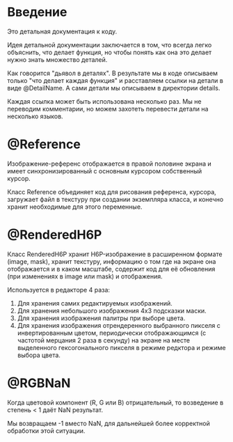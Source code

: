 # Введение
Это детальная документация к коду.

Идея детальной документации заключается в том, что всегда
легко объяснить, что делает функция, но чтобы понять как
она это делает нужно знать множество деталей.

Как говорится "дьявол в деталях". В результате мы в коде
описываем только "что делает каждая функция" и расставляем
ссылки на детали в виде @DetailName. А сами детали мы
описываем в директории details.

Каждая ссылка может быть использована несколько раз.
Мы не переводим комментарии, но можем захотеть перевести
детали на несколько языков.

# @Reference
Изображение-референс отображается в правой половине экрана
и имеет синхронизированный с основным курсором собственный
курсор.

Класс Reference объединяет код для рисования референса,
курсора, загружает файл в текстуру при создании экземпляра
класса, и конечно хранит необходимые для этого переменные.

# @RenderedH6P
Класс RenderedH6P хранит H6P-изображение в расширенном
формате (image, mask), хранит текстуру, информацию
о том где на экране она отображается и в каком масштабе,
содержит код для её обновления (при изменениях в image или mask)
и отображения.

Используется в редакторе 4 раза:

1. Для хранения самих редактируемых изображений.
2. Для хранения небольшого изображения 4x3 подсказки маски.
3. Для хранения изображения палитры при выборе цвета.
4. Для хранения изображения отрендеренного выбранного
   пикселя с инвертированным цветом, периодически
   отображающимся (с частотой мерцания 2 раза в секунду)
   на экране на месте выделенного гексогонального пикселя
   в режиме редктора и режиме выбора цвета.

# @RGBNaN
Когда цветовой компонент (R, G или B) отрицательный,
то возведение в степень < 1 даёт NaN результат.

Мы возвращаем -1 вместо NaN, для дальнейшей более
корректной обработки этой ситуации.
